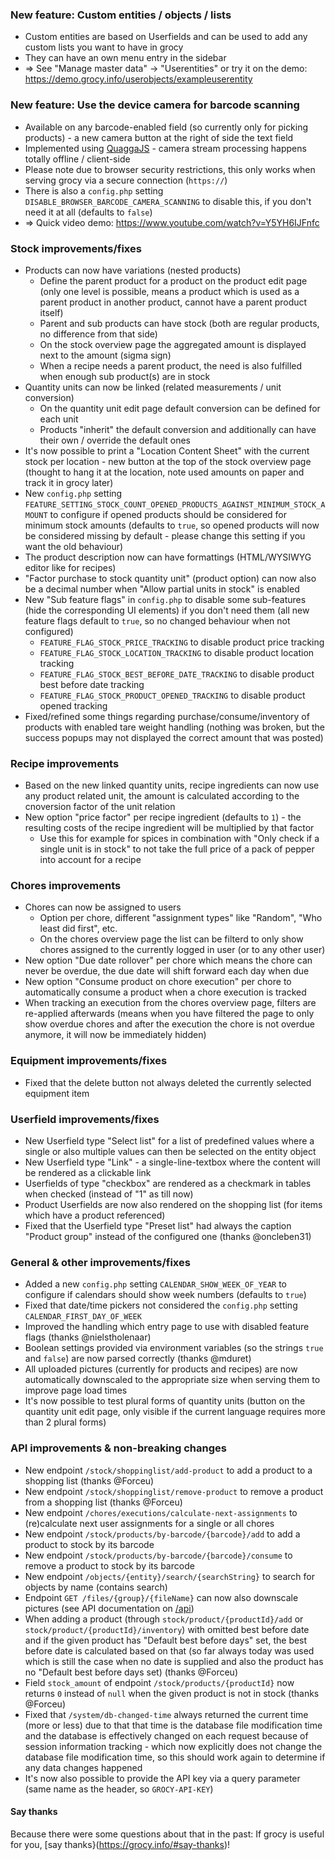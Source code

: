 ### New feature: Custom entities / objects / lists
- Custom entities are based on Userfields and can be used to add any custom lists you want to have in grocy
- They can have an own menu entry in the sidebar
- => See "Manage master data" -> "Userentities" or try it on the demo: https://demo.grocy.info/userobjects/exampleuserentity

### New feature: Use the device camera for barcode scanning
- Available on any barcode-enabled field (so currently only for picking products) - a new camera button at the right of side the text field
- Implemented using [QuaggaJS](https://github.com/serratus/quaggaJS) - camera stream processing happens totally offline / client-side
- Please note due to browser security restrictions, this only works when serving grocy via a secure connection (`https://`)
- There is also a `config.php` setting `DISABLE_BROWSER_BARCODE_CAMERA_SCANNING` to disable this, if you don't need it at all (defaults to `false`)
- => Quick video demo: https://www.youtube.com/watch?v=Y5YH6IJFnfc

### Stock improvements/fixes
- Products can now have variations (nested products)
  - Define the parent product for a product on the product edit page (only one level is possible, means a product which is used as a parent product in another product, cannot have a parent product itself)
  - Parent and sub products can have stock (both are regular products, no difference from that side)
  - On the stock overview page the aggregated amount is displayed next to the amount (sigma sign)
  - When a recipe needs a parent product, the need is also fulfilled when enough sub product(s) are in stock
- Quantity units can now be linked (related measurements / unit conversion)
  - On the quantity unit edit page default conversion can be defined for each unit
  - Products "inherit" the default conversion and additionally can have their own / override the default ones
- It's now possible to print a "Location Content Sheet" with the current stock per location - new button at the top of the stock overview page (thought to hang it at the location, note used amounts on paper and track it in grocy later)
- New `config.php` setting `FEATURE_SETTING_STOCK_COUNT_OPENED_PRODUCTS_AGAINST_MINIMUM_STOCK_AMOUNT` to configure if opened products should be considered for minimum stock amounts (defaults to `true`, so opened products will now be considered missing by default - please change this setting if you want the old behaviour)
- The product description now can have formattings (HTML/WYSIWYG editor like for recipes)
- "Factor purchase to stock quantity unit" (product option) can now also be a decimal number when "Allow partial units in stock" is enabled
- New "Sub feature flags" in `config.php` to disable some sub-features (hide the corresponding UI elements) if you don't need them (all new feature flags default to `true`, so no changed behaviour when not configured)
  - `FEATURE_FLAG_STOCK_PRICE_TRACKING` to disable product price tracking
  - `FEATURE_FLAG_STOCK_LOCATION_TRACKING` to disable product location tracking
  - `FEATURE_FLAG_STOCK_BEST_BEFORE_DATE_TRACKING` to disable product best before date tracking
  - `FEATURE_FLAG_STOCK_PRODUCT_OPENED_TRACKING` to disable product opened tracking
- Fixed/refined some things regarding purchase/consume/inventory of products with enabled tare weight handling (nothing was broken, but the success popups may not displayed the correct amount that was posted)

### Recipe improvements
- Based on the new linked quantity units, recipe ingredients can now use any product related unit, the amount is calculated according to the cnoversion factor of the unit relation
- New option "price factor" per recipe ingredient (defaults to `1`) - the resulting costs of the recipe ingredient will be multiplied by that factor
  - Use this for example for spices in combination with "Only check if a single unit is in stock" to not take the full price of a pack of pepper into account for a recipe

### Chores improvements
- Chores can now be assigned to users
  - Option per chore, different "assignment types" like "Random", "Who least did first", etc.
  - On the chores overview page the list can be filterd to only show chores assigned to the currently logged in user (or to any other user)
- New option "Due date rollover" per chore which means the chore can never be overdue, the due date will shift forward each day when due
- New option "Consume product on chore execution" per chore to automatically consume a product when a chore execution is tracked
- When tracking an execution from the chores overview page, filters are re-applied afterwards (means when you have filtered the page to only show overdue chores and after the execution the chore is not overdue anymore, it will now be immediately hidden)

### Equipment improvements/fixes
- Fixed that the delete button not always deleted the currently selected equipment item

### Userfield improvements/fixes
- New Userfield type "Select list" for a list of predefined values where a single or also multiple values can then be selected on the entity object
- New Userfield type "Link" - a single-line-textbox where the content will be rendered as a clickable link
- Userfields of type "checkbox" are rendered as a checkmark in tables when checked (instead of "1" as till now)
- Product Userfields are now also rendered on the shopping list (for items which have a product referenced)
- Fixed that the Userfield type "Preset list" had always the caption "Product group" instead of the configured one (thanks @oncleben31)

### General & other improvements/fixes
- Added a new `config.php` setting `CALENDAR_SHOW_WEEK_OF_YEAR` to configure if calendars should show week numbers (defaults to `true`)
- Fixed that date/time pickers not considered the `config.php` setting `CALENDAR_FIRST_DAY_OF_WEEK`
- Improved the handling which entry page to use with disabled feature flags (thanks @nielstholenaar)
- Boolean settings provided via environment variables (so the strings `true` and `false`) are now parsed correctly (thanks @mduret)
- All uploaded pictures (currently for products and recipes) are now automatically downscaled to the appropriate size when serving them to improve page load times
- It's now possible to test plural forms of quantity units (button on the quantity unit edit page, only visible if the current language requires more than 2 plural forms)

### API improvements & non-breaking changes
  - New endpoint `/stock/shoppinglist/add-product` to add a product to a shopping list (thanks @Forceu)
  - New endpoint `/stock/shoppinglist/remove-product` to remove a product from a shopping list (thanks @Forceu)
  - New endpoint `/chores/executions/calculate-next-assignments` to (re)calculate next user assignments for a single or all chores
  - New endpoint `/stock/products/by-barcode/{barcode}/add` to add a product to stock by its barcode
  - New endpoint `/stock/products/by-barcode/{barcode}/consume` to remove a product to stock by its barcode
  - New endpoint `/objects/{entity}/search/{searchString}` to search for objects by name (contains search)
  - Endpoint `GET /files/{group}/{fileName}` can now also downscale pictures (see API documentation on [/api](https://demo-en.grocy.info/api))
  - When adding a product (through `stock/product/{productId}/add` or `stock/product/{productId}/inventory`) with omitted best before date and if the given product has "Default best before days" set, the best before date is calculated based on that (so far always today was used which is still the case when no date is supplied and also the product has no "Default best before days set) (thanks @Forceu)
  - Field `stock_amount` of endpoint `/stock/products/{productId}` now returns `0` instead of `null` when the given product is not in stock (thanks @Forceu)
  - Fixed that `/system/db-changed-time` always returned the current time (more or less) due to that that time is the database file modification time and the database is effectively changed on each request because of session information tracking - which now explicitly does not change the database file modification time, so this should work again to determine if any data changes happened
  - It's now also possible to provide the API key via a query parameter (same name as the header, so `GROCY-API-KEY`)

#### Say thanks
Because there were some questions about that in the past: If grocy is useful for you, [say thanks}(https://grocy.info/#say-thanks)!
